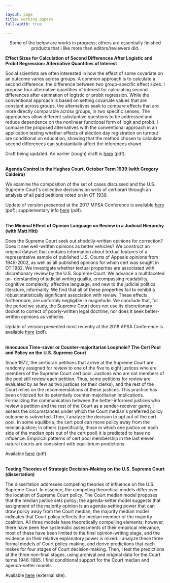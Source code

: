 ```yaml
---

layout: page
title: working papers
full-width: true

---
```


<p align="center">
Some of the below are works in progress; others are essentially finished products that I like more than editors/reviewers did. 
</p>

**Effect Sizes for Calculation of Second Differences After Logistic and Probit Regression: Alternative Quantities of Interest**

Social scientists are often interested in how the effect of some covariate on an outcome varies across groups. A common approach is to calculate a second difference, the difference between two group-specific effect sizes. I propose four alternative quantities of interest for calculating second differences after estimation of logistic or probit regression. While the conventional approach is based on setting covariate values that are constant across groups, the alternatives seek to compare effects that are more directly comparable across groups, in two specific senses. The approaches allow different substantive questions to be addressed and reduce dependence on the nonlinear functional form of logit and probit. I compare the proposed alternatives with the conventional approach in an application testing whether effects of election day registration on turnout are conditional on education, showing that the method chosen to calculate second differences can substantially affect the inferences drawn.

Draft being updated. An earlier (rough) draft is [here](https://raw.githubusercontent.com/dlempert/dlempert.github.io/master/docs/sd_calc_ol.pdf) (pdf).
<br/><br/>

**Agenda Control in the Hughes Court, October Term 1939 (with Gregory Caldeira)**

We examine the composition of the set of cases discussed and the U.S. Supreme Court's collective decisions on writs of certiorari through an analysis of all paid petitions voted on in OT 1939.

Update of version presented at the 2017 MPSA Conference is available [here](https://raw.githubusercontent.com/dlempert/dlempert.github.io/master/docs/ot39_cert_ol.pdf) (pdf); supplementary info [here](https://raw.githubusercontent.com/dlempert/dlempert.github.io/master/docs/ot39_cert_si_ol.pdf) (pdf).
<br/><br/>

**The Minimal Effect of Opinion Language on Review in a Judicial Hierarchy (with Matt Hitt)**

Does the Supreme Court seek out shoddily-written opinions for correction? Does it see well-written opinions as better vehicles? We construct an original dataset that
contains information about textual features of a representative sample of published U.S. Courts of Appeals opinions from 1949-2002, as well as all published opinions for which
cert was sought in OT 1982. We investigate whether textual properties are associated with discretionary review by the U.S. Supreme Court. We advance a multifaceted un-
derstanding of judicial writing quality, encompassing readability, cognitive complexity, affective language, and new to the judicial politics literature, informality. We find that
all of these properties fail to exhibit a robust statistically significant association with review. These effects, furthermore, are uniformly negligible in magnitude. We conclude
that, for the period we study, the Supreme Court does not use its discretionary docket to correct of poorly-written legal doctrine, nor does it seek better-written opinions as
vehicles.

Update of version presented most recently at the 2018 APSA Conference is available [here](https://raw.githubusercontent.com/dlempert/dlempert.github.io/master/docs/cert_style_note_ol.pdf) (pdf).
<br/><br/>

**Innocuous Time-saver or Counter-majoritarian Loophole? The Cert Pool and Policy on the U.S. Supreme Court**

Since 1972, the certiorari petitions that arrive at the Supreme Court are randomly assigned for review to one of the five to eight justices who are members of the Supreme Court cert pool. Justices who are not members of the pool still review each petition. Thus, some petitions for review are evaluated by as few as two justices (or their clerks), and the rest of the Court relies on the recommendations of these justices. This practice has been criticized for its potentially counter-majoritarian implications. Formalizing the communication between the better-informed justices who review a petition and the rest of the Court as a sender-receiver game, I assess the circumstances under which the Court median's preferred policy outcome is subverted. Then, I analyze the decision to opt out of the cert pool. In some equilibria, the cert pool can move policy away from the median justice; in others (specifically, those in which one justice on each side of the median opts out of the cert pool) it is predicted to have no influence. Empirical patterns of cert pool membership in the last eleven natural courts are consistent with equilibrium predictions.

Available [here](https://raw.githubusercontent.com/dlempert/dlempert.github.io/master/docs/cert_pool_ol.pdf) (pdf).
<br/><br/>

**Testing Theories of Strategic Decision-Making on the U.S. Supreme Court (dissertation)**

The dissertation addresses competing theories of influence on the U.S. Supreme Court. In essence, the competing theoretical models differ over the location of Supreme Court policy. The Court median model proposes that the median justice sets policy; the agenda-setter model suggests that assignment of the majority opinion is an agenda-setting power that can draw policy away from the Court median; the majority median model indicates that Court policy reflects the median member of the majority coalition. All three models have theoretically compelling elements; however, there have been few systematic assessments of their empirical relevance, most of these have been limited to the final opinion-writing stage, and the evidence on their relative explanatory power is mixed. I analyze these three formal models of Court policy-making, and derive predictions that each makes for four stages of Court decision-making. Then, I test the predictions at the three non-final stages, using archival and original data for the Court terms 1946-1985. I find conditional support for the Court median and agenda-setter models.

Available [here](http://rave.ohiolink.edu/etdc/view?acc_num=osu1367454302) (external site).


